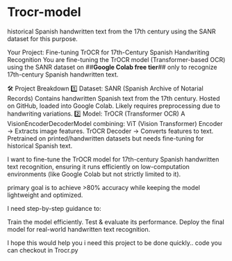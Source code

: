 # Trocr-model
historical Spanish handwritten text from the 17th century   using the SANR dataset for this purpose.

Your Project: Fine-tuning TrOCR for 17th-Century Spanish Handwriting Recognition
You are fine-tuning the TrOCR model (Transformer-based OCR) using the SANR dataset on ##**Google Colab free tier**##  only to recognize 17th-century Spanish handwritten text.

🛠️ Project Breakdown
1️⃣ Dataset: SANR (Spanish Archive of Notarial Records)
Contains handwritten Spanish text from the 17th century.
Hosted on GitHub, loaded into Google Colab.
Likely requires preprocessing due to handwriting variations.
2️⃣ Model: TrOCR (Transformer OCR)
A VisionEncoderDecoderModel combining:
ViT (Vision Transformer) Encoder → Extracts image features.
TrOCR Decoder → Converts features to text.
Pretrained on printed/handwritten datasets but needs fine-tuning for historical Spanish text.

I want to fine-tune the TrOCR model for 17th-century Spanish handwritten text recognition, ensuring it runs efficiently on low-computation environments (like Google Colab but not strictly limited to it).

primary goal is to achieve >80% accuracy while keeping the model lightweight and optimized.

I need step-by-step guidance to:

Train the model efficiently.
Test & evaluate its performance.
Deploy the final model for real-world handwritten text recognition.

I hope this would help you i need this project to be done quickly.. code 
you can checkout in Trocr.py

